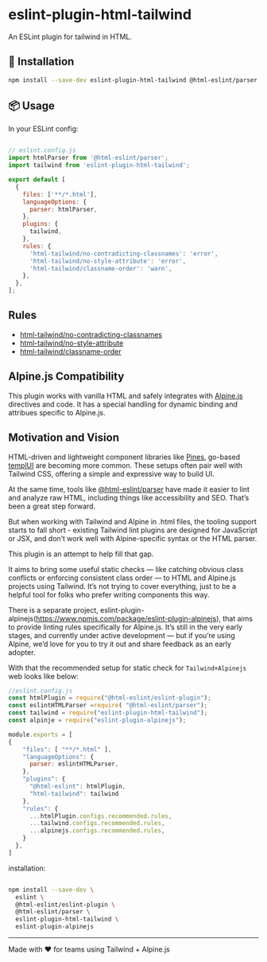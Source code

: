 # eslint-plugin-html-tailwind

An ESLint plugin for tailwind in HTML.


## 🚀 Installation

```bash
npm install --save-dev eslint-plugin-html-tailwind @html-eslint/parser
```

## 📦 Usage

In your ESLint config:

```js

// eslint.config.js
import htmlParser from '@html-eslint/parser';
import tailwind from 'eslint-plugin-html-tailwind';

export default [
  {
    files: ['**/*.html'],
    languageOptions: {
      parser: htmlParser,
    },
    plugins: {
      tailwind,
    },
    rules: {
      'html-tailwind/no-contradicting-classnames': 'error',
      'html-tailwind/no-style-attribute': 'error',
      'html-tailwind/classname-order': 'warn',
    },
  },
];

```

## Rules 

* [html-tailwind/no-contradicting-classnames](https://github.com/DianaSuvorova/eslint-plugin-alpinejs/blob/main/docs/rules/no-contradicting-classnames.md)
* [html-tailwind/no-style-attribute](https://github.com/DianaSuvorova/eslint-plugin-alpinejs/blob/main/docs/rules/no-style-attribute.md)
* [html-tailwind/classname-order](https://github.com/DianaSuvorova/eslint-plugin-alpinejs/blob/main/docs/rules/classname-order.md)


##  Alpine.js Compatibility

This plugin works with vanilla HTML and safely integrates with [Alpine.js](https://alpinejs.dev/) directives and code. It has a special handling for dynamic binding and attribues specific to Alpine.js. 


## Motivation and Vision

 HTML-driven and lightweight component libraries like [Pines](https://devdojo.com/pines), go-based [templUI](https://templui.io/docs/introduction) are becoming more common. These setups often pair well with Tailwind CSS, offering a simple and expressive way to build UI.

At the same time, tools like [@html-eslint/parser](https://html-eslint.org/docs/rules) have made it easier to lint and analyze raw HTML, including things like accessibility and SEO. That’s been a great step forward.

But when working with Tailwind and Alpine in .html files, the tooling support starts to fall short - existing Tailwind lint plugins are designed for JavaScript or JSX, and don’t work well with Alpine-specific syntax or the HTML parser.

This plugin is an attempt to help fill that gap.

It aims to bring some useful static checks — like catching obvious class conflicts or enforcing consistent class order — to HTML and Alpine.js projects using Tailwind. It’s not trying to cover everything, just to be a helpful tool for folks who prefer writing components this way.

There is a separate project, eslint-plugin-alpinejs(https://www.npmjs.com/package/eslint-plugin-alpinejs), that aims to provide linting rules specifically for Alpine.js. It’s still in the very early stages, and currently under active development — but if you’re using Alpine, we’d love for you to try it out and share feedback as an early adopter.

With that the recommended setup for static check  for `Tailwind+Alpinejs` web looks like below:

```js
//eslint.config.js
const htmlPlugin = require("@html-eslint/eslint-plugin");
const eslintHTMLParser =require( "@html-eslint/parser");
const tailwind = require("eslint-plugin-html-tailwind");
const alpinje = require("eslint-plugin-alpinejs");

module.exports = [
{
    "files": [ "**/*.html" ],
    "languageOptions": {
      parser: eslintHTMLParser,
    },
    "plugins": {
      "@html-eslint": htmlPlugin,
      "html-tailwind": tailwind
    },
    "rules": {
      ...htmlPlugin.configs.recommended.rules,
      ...tailwind.configs.recommended.rules,
      ...alpinejs.configs.recommended.rules, 
    }
  },
]
```

installation:

```bash

npm install --save-dev \
  eslint \
  @html-eslint/eslint-plugin \
  @html-eslint/parser \
  eslint-plugin-html-tailwind \
  eslint-plugin-alpinejs

```

---

Made with ❤️ for teams using Tailwind + Alpine.js

